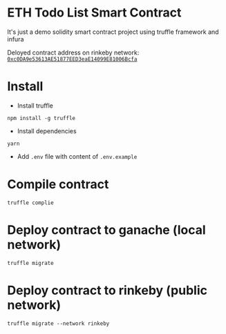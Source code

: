 # ETH Todo List Smart Contract

It's just a demo solidity smart contract project using truffle framework and infura

Deloyed contract address on rinkeby network:  [`0xc0DA9e53613AE51877EED3eaE14099E81006Bcfa`](https://rinkeby.etherscan.io/address/0xc0DA9e53613AE51877EED3eaE14099E81006Bcfa)

# Install

- Install truffle

`npm install -g truffle`

- Install dependencies 

`yarn`

- Add `.env` file with content of `.env.example`

# Compile contract

`truffle complie`

# Deploy contract to ganache (local network)

`truffle migrate`

# Deploy contract to rinkeby (public network)

`truffle migrate --network rinkeby`
